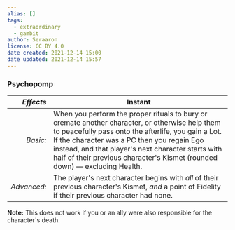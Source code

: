 ```yaml
---
alias: []
tags:
  - extraordinary
  - gambit
author: Seraaron
license: CC BY 4.0
date created: 2021-12-14 15:00
date updated: 2021-12-14 15:57
---
```


### Psychopomp

|   _Effects_ | Instant                                                                                                                                                                                                                                                                                                                                  |
| ----------: | ---------------------------------------------------------------------------------------------------------------------------------------------------------------------------------------------------------------------------------------------------------------------------------------------------------------------------------------- |
|    _Basic:_ | When you perform the proper rituals to bury or cremate another character, or otherwise help them to peacefully pass onto the afterlife, you gain a Lot. If the character was a PC then you regain Ego instead, and that player's next character starts with half of their previous character's Kismet (rounded down) — excluding Health. |
| _Advanced:_ | The player's next character begins with _all_ of their previous character's Kismet, _and_ a point of Fidelity if their previous character had none.                                                                                                                                                                                      |

**Note:** This does not work if you or an ally were also responsible for the character's death.
